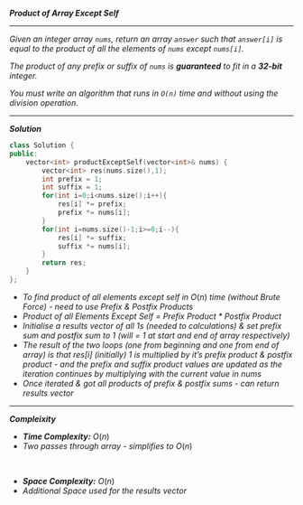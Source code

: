 ***Product of Array Except Self***

- - - 

*Given an integer array `nums`, return an array `answer` such that `answer[i]` is equal to the product of all the elements of `nums` except `nums[i]`.*

*The product of any prefix or suffix of `nums` is **guaranteed** to fit in a **32-bit** integer.*

*You must write an algorithm that runs in `O(n)` time and without using the division operation.*

- - - 

***Solution***

```cpp
class Solution {
public:
    vector<int> productExceptSelf(vector<int>& nums) {
        vector<int> res(nums.size(),1);
        int prefix = 1;
        int suffix = 1;
        for(int i=0;i<nums.size();i++){
            res[i] *= prefix;
            prefix *= nums[i];
        }
        for(int i=nums.size()-1;i>=0;i--){
            res[i] *= suffix;
            suffix *= nums[i];
        }
        return res;
    }
};
```

- *To find product of all elements except self in* $O(n)$ *time (without Brute Force) - need to use Prefix & Postfix Products*
- *Product of all Elements Except Self = Prefix Product * Postfix Product*
- *Initialise a results vector of all 1s (needed to calculations) & set prefix sum and postfix sum to 1 (will = 1 at start and end of array respectively)*
- *The result of the two loops (one from beginning and one from end of array) is that res[i] (initially) 1 is multiplied by it’s prefix product & postfix product - and the prefix and suffix product values are updated as the iteration continues by multiplying with the current value in nums*
- *Once iterated & got all products of prefix & postfix sums - can return results vector*

- - - 

***Compleixity***

- ***Time Complexity:*** $O(n)$
- *Two passes through array - simplifies to* $O(n)$

<br>

- ***Space Complexity:*** $O(n)$
- *Additional Space used for the results vector*
